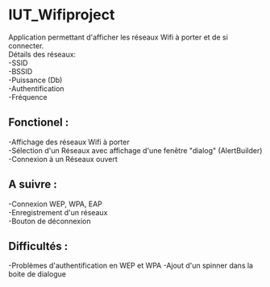 IUT_Wifiproject
===============
Application permettant d'afficher les réseaux Wifi à porter et de si connecter.<br>
Détails des réseaux:<br> -SSID<br>-BSSID<br>-Puissance (Db)<br>-Authentification<br>-Fréquence<br>

<b>Fonctionel :</b>
------------------
-Affichage des réseaux Wifi à porter<br>
-Sélection d'un Réseaux avec affichage d'une fenêtre "dialog" (AlertBuilder)<br>
-Connexion à un Réseaux ouvert

<b>A suivre :</b>
-------------
-Connexion WEP, WPA, EAP<br>
-Enregistrement d'un réseaux<br>
-Bouton de déconnexion

<b>Difficultés :</b>
----------------
-Problèmes d'authentification en WEP et WPA
-Ajout d'un spinner dans la boite de dialogue
